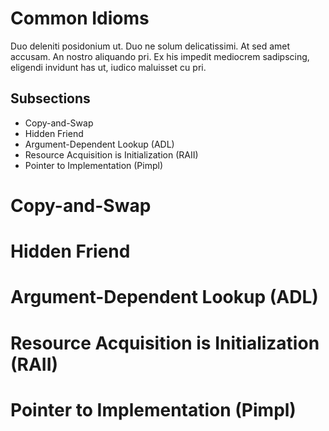 # Common Idioms
Duo deleniti posidonium ut. Duo ne solum delicatissimi. At sed amet accusam. An nostro aliquando pri. Ex his impedit mediocrem sadipscing, eligendi invidunt has ut, iudico maluisset cu pri.

## Subsections
* Copy-and-Swap
* Hidden Friend
* Argument-Dependent Lookup (ADL)
* Resource Acquisition is Initialization (RAII)
* Pointer to Implementation (Pimpl)


# Copy-and-Swap


# Hidden Friend


# Argument-Dependent Lookup (ADL)


# Resource Acquisition is Initialization (RAII)


# Pointer to Implementation (Pimpl)

